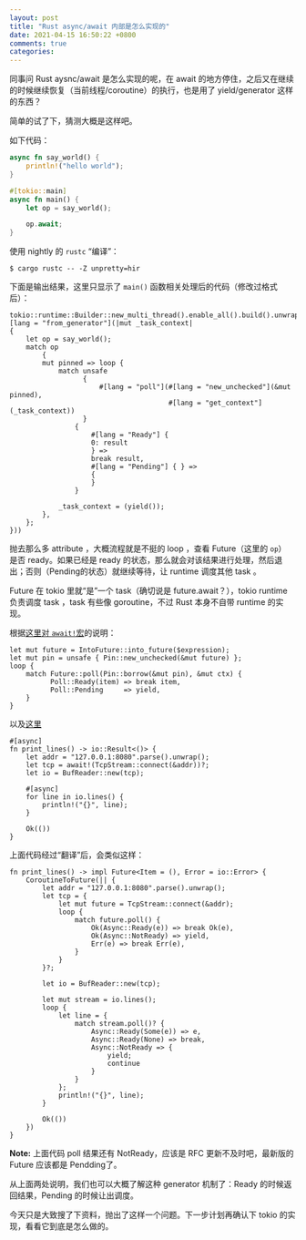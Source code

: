 ```yaml
---
layout: post
title: "Rust async/await 内部是怎么实现的"
date: 2021-04-15 16:50:22 +0800
comments: true
categories: 
---
```


同事问 Rust aysnc/await 是怎么实现的呢，在 await 的地方停住，之后又在继续的时候继续恢复（当前线程/coroutine）的执行，也是用了 yield/generator 这样的东西？

简单的试了下，猜测大概是这样吧。

如下代码：

```rust
async fn say_world() {
    println!("hello world");
}

#[tokio::main]
async fn main() {
    let op = say_world();

    op.await;
}
```

使用 nightly 的 `rustc` “编译”：

```
$ cargo rustc -- -Z unpretty=hir
```

下面是输出结果，这里只显示了 `main()` 函数相关处理后的代码（修改过格式后）：

```
tokio::runtime::Builder::new_multi_thread().enable_all().build().unwrap().block_on(#[lang = "from_generator"](|mut _task_context|
{
    let op = say_world();
    match op
        {
        mut pinned => loop {
            match unsafe
                  {
                      #[lang = "poll"](#[lang = "new_unchecked"](&mut pinned),
                                       #[lang = "get_context"](_task_context))
                  }
                {
                    #[lang = "Ready"] {
                    0: result
                    } =>
                    break result,
                    #[lang = "Pending"] { } =>
                    {
                    }
                }

            _task_context = (yield());
        },
    };
}))
```

抛去那么多 attribute ，大概流程就是不挺的 loop ，查看 Future（这里的 `op`） 是否 ready。如果已经是 ready 的状态，那么就会对该结果进行处理，然后退出；否则（Pending的状态）就继续等待，让 runtime 调度其他 task 。

Future 在 tokio 里就“是”一个 task（确切说是 future.await？），tokio runtime 负责调度 task ，task 有些像 goroutine，不过 Rust 本身不自带 runtime 的实现。


根据[这里对 `await!`宏](https://rust-lang.github.io/rfcs/2394-async_await.html#generators-and-streams)的说明：

```
let mut future = IntoFuture::into_future($expression);
let mut pin = unsafe { Pin::new_unchecked(&mut future) };
loop {
    match Future::poll(Pin::borrow(&mut pin), &mut ctx) {
          Poll::Ready(item) => break item,
          Poll::Pending     => yield,
    }
}
```

以及[这里](https://rust-lang.github.io/rfcs/2033-experimental-coroutines.html)

```
#[async]
fn print_lines() -> io::Result<()> {
    let addr = "127.0.0.1:8080".parse().unwrap();
    let tcp = await!(TcpStream::connect(&addr))?;
    let io = BufReader::new(tcp);

    #[async]
    for line in io.lines() {
        println!("{}", line);
    }

    Ok(())
}
```

上面代码经过“翻译”后，会类似这样：

```
fn print_lines() -> impl Future<Item = (), Error = io::Error> {
    CoroutineToFuture(|| {
        let addr = "127.0.0.1:8080".parse().unwrap();
        let tcp = {
            let mut future = TcpStream::connect(&addr);
            loop {
                match future.poll() {
                    Ok(Async::Ready(e)) => break Ok(e),
                    Ok(Async::NotReady) => yield,
                    Err(e) => break Err(e),
                }
            }
        }?;

        let io = BufReader::new(tcp);

        let mut stream = io.lines();
        loop {
            let line = {
                match stream.poll()? {
                    Async::Ready(Some(e)) => e,
                    Async::Ready(None) => break,
                    Async::NotReady => {
                        yield;
                        continue
                    }
                }
            };
            println!("{}", line);
        }

        Ok(())
    })
}
```

**Note:** 上面代码 poll 结果还有 NotReady，应该是 RFC 更新不及时吧，最新版的 Future 应该都是 Pendding了。

从上面两处说明，我们也可以大概了解这种 generator 机制了：Ready 的时候返回结果，Pending 的时候让出调度。

今天只是大致搜了下资料，抛出了这样一个问题。下一步计划再确认下 tokio 的实现，看看它到底是怎么做的。
